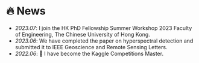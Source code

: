 # 🔥 News
- *2023.07*: I join the HK PhD Fellowship Summer Workshop 2023 Faculty of Engineering, The Chinese University of Hong Kong.
- *2023.06*: We have completed the paper on hyperspectral detection and submitted it to IEEE Geoscience and Remote Sensing Letters.
- *2022.06*: 🎉 I have become the Kaggle Competitions Master.
